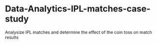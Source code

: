 # Data-Analytics-IPL-matches-case-study
Analysize IPL matches and determine the effect of the coin toss on match results
